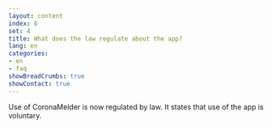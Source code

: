 ```yaml
---
layout: content
index: 6
set: 4
title: What does the law regulate about the app?
lang: en
categories:
- en
- faq
showBreadCrumbs: true
showContact: true
---
```

Use of CoronaMelder is now regulated by law. It states that use of the app is voluntary.
